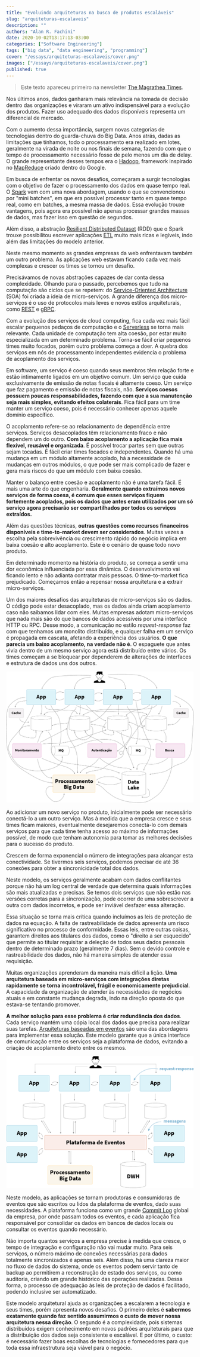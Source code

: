 ```yaml
---
title: "Evoluindo arquiteturas na busca de produtos escaláveis"
slug: "arquiteturas-escalaveis"
description: ""
authors: "Alan R. Fachini"
date: 2020-10-02T13:17:13-03:00
categories: ["Software Engineering"]
tags: ["big data", "data engineering", "programming"]
cover: "/essays/arquiteturas-escalaveis/cover.png"
images: ["/essays/arquiteturas-escalaveis/cover.png"]
published: true
---
```


> Este texto apareceu primeiro na newsletter [The Magrathea Times](http://bit.ly/themagtim).

Nos últimos anos, dados ganharam mais relevância na tomada de decisão dentro das organizações e viraram um ativo indispensável para a evolução dos produtos. Fazer uso adequado dos dados disponíveis representa um diferencial de mercado.

Com o aumento dessa importância, surgem novas categorias de tecnologias dentro do guarda-chuva do Big Data. Anos atrás, dadas as limitações que tínhamos, todo o processamento era realizado em lotes, geralmente na virada de noite ou nos finais de semana, fazendo com que o tempo de processamento necessário fosse de pelo menos um dia de delay. O grande representante desses tempos era o [Hadoop](https://hadoop.apache.org/), framework inspirado no [MapReduce](https://pt.wikipedia.org/wiki/MapReduce) criado dentro do Google.

Em busca de enfrentar os novos desafios, começaram a surgir tecnologias com o objetivo de fazer o processamento dos dados em quase tempo real. O [Spark](https://spark.apache.org/) vem com uma nova abordagem, usando o que se convencionou por "mini batches", em que era possível processar tanto em quase tempo real, como em batches, a mesma massa de dados. Essa evolução trouxe vantagens, pois agora era possível não apenas processar grandes massas de dados, mas fazer isso em questão de segundos.

Além disso, a abstração [Resilient Distributed Dataset](https://spark.apache.org/docs/latest/rdd-programming-guide.html#resilient-distributed-datasets-rdds[) (RDD) que o Spark trouxe possibilitou escrever aplicações [ETL](https://en.wikipedia.org/wiki/Extract,_transform,_load) muito mais ricas e legíveis, indo além das limitações do modelo anterior.

Neste mesmo momento as grandes empresas da web enfrentavam também um outro problema. As aplicações web estavam ficando cada vez mais complexas e crescer os times se tornou um desafio.

Precisávamos de novas abstrações capazes de dar conta dessa complexidade. Olhando para o passado, percebemos que tudo na computação são ciclos que se repetem: do [Service-Oriented Architecture](https://en.wikipedia.org/wiki/Service-oriented_architecture) (SOA) foi criada a ideia de micro-serviços. A grande diferença dos micro-serviços é o uso de protocolos mais leves e novos estilos arquiteturais, como [REST](https://en.wikipedia.org/wiki/Representational_state_transfer) e [gRPC](https://grpc.io/).

Com a evolução dos serviços de cloud computing, fica cada vez mais fácil escalar pequenos pedaços de computação e o [Serverless](https://aws.amazon.com/serverless/) se torna mais relevante. Cada unidade de computação tem alta coesão, por estar muito especializada em um determinado problema. Torna-se fácil criar pequenos times muito focados, porém outro problema começa a doer. A quebra dos serviços em nós de processamento independentes evidencia o problema de acoplamento dos serviços.

Em software, um serviço é coeso quando seus membros têm relação forte e estão intimamente ligados em um objetivo comum. Um serviço que cuida exclusivamente de emissão de notas fiscais é altamente coeso. Um serviço que faz pagamento e emissão de notas fiscais, não. **Serviços coesos possuem poucas responsabilidades, fazendo com que a sua manutenção seja mais simples, evitando efeitos colaterais**. Fica fácil para um time manter um serviço coeso, pois é necessário conhecer apenas aquele domínio específico.

O acoplamento refere-se ao relacionamento de dependência entre serviços. Serviços desacoplados têm relacionamento fraco e não dependem um do outro. **Com baixo acoplamento a aplicação fica mais flexível, reusável e organizada**. É possível trocar partes sem que outras sejam tocadas. É fácil criar times focados e independentes. Quando há uma mudança em um módulo altamente acoplado, há a necessidade de mudanças em outros módulos, o que pode ser mais complicado de fazer e gera mais riscos do que um módulo com baixa coesão.

Manter o balanço entre coesão e acoplamento não é uma tarefa fácil. É mais uma arte do que engenharia. **Geralmente quando extraímos novos serviços de forma coesa, é comum que esses serviços fiquem fortemente acoplados, pois os dados que antes eram utilizados por um só serviço agora precisarão ser compartilhados por todos os serviços extraídos.**

Além das questões técnicas, **outras questões como recursos financeiros disponíveis e time-to-market devem ser considerados**. Muitas vezes a escolha pela sobrevivência ou crescimento rápido do negócio implica em baixa coesão e alto acoplamento. Este é o cenário de quase todo novo produto.

Em determinado momento na história do produto, se começa a sentir uma dor econômica influenciada por essa dinâmica. O desenvolvimento vai ficando lento e não adianta contratar mais pessoas. O time-to-market fica prejudicado. Começamos então a repensar nossa arquitetura e a extrair micro-serviços.

Um dos maiores desafios das arquiteturas de micro-serviços são os dados. O código pode estar desacoplado, mas os dados ainda criam acoplamento caso não saibamos lidar com eles. Muitas empresas adotam micro-serviços que nada mais são do que bancos de dados acessíveis por uma interface HTTP ou RPC. Desse modo, a comunicação no estilo _request-response_ faz com que tenhamos um monolito distribuído, e qualquer falha em um serviço é propagada em cascata, afetando a experiência dos usuários. **O que parecia um baixo acoplamento, na verdade não é**. O espaguete que antes vivia dentro de um mesmo serviço agora está distribuído entre vários. Os times começam a se bloquear por dependerem de alterações de interfaces e estrutura de dados uns dos outros.

![alto acoplamento em micro-serviços](./alto-acoplamento-micro-servicos.png)

Ao adicionar um novo serviço no produto, inicialmente pode ser necessário conectá-lo a um outro serviço. Mas à medida que a empresa cresce e seus times ficam maiores, eventualmente desejaremos conectá-lo com demais serviços para que cada time tenha acesso ao máximo de informações possível, de modo que tenham autonomia para tomar as melhores decisões para o sucesso do produto.

Crescem de forma exponencial o número de integrações para alcançar esta conectividade. Se tivermos seis serviços, podemos precisar de até 36 conexões para obter a sincronicidade total dos dados.

Neste modelo, os serviços geralmente acabam com dados conflitantes porque não há um log central de verdade que determina quais informações são mais atualizadas e precisas. Se temos dois serviços que não estão nas versões corretas para a sincronização, pode ocorrer de uma sobrescrever a outra com dados incorretos, e pode ser inviável desfazer essa alteração.

Essa situação se torna mais crítica quando incluímos as leis de proteção de dados na equação. A falta de rastreabilidade de dados apresenta um risco significativo no processo de conformidade. Essas leis, entre outras coisas, garantem direitos aos titulares dos dados, como o "direito a ser esquecido" que permite ao titular requisitar a deleção de todos seus dados pessoais dentro de determinado prazo (geralmente 7 dias). Sem o devido controle e rastreabilidade dos dados, não há maneira simples de atender essa requisição.

Muitas organizações aprenderam da maneira mais difícil a lição. **Uma arquitetura baseada em micro-serviços com integrações diretas rapidamente se torna incontrolável, frágil e economicamente prejudicial**. A capacidade da organização de atender às necessidades de negócios atuais e em constante mudança degrada, indo na direção oposta do que estava-se tentando promover.

**A melhor solução para esse problema é criar redundância dos dados**. Cada serviço mantém uma cópia local dos dados que precisa para realizar suas tarefas. [Arquiteturas baseadas em eventos](https://martinfowler.com/articles/201701-event-driven.html) são uma das abordagens para implementar essa solução. Este modelo garante que a única interface de comunicação entre os serviços seja a plataforma de dados, evitando a criação de acoplamento direto entre os mesmos.

![arquitetura baseada em eventos](./arquitetura-baseada-em-eventos.png)

Neste modelo, as aplicações se tornam produtoras e consumidoras de eventos que são escritos ou lidos da plataforma de eventos, dado suas necessidades. A plataforma funciona como um grande [Commit Log](https://en.wikipedia.org/wiki/Commit_(data_management)) global da empresa, por onde passam todos os eventos, e cada aplicação fica responsável por consolidar os dados em bancos de dados locais ou consultar os eventos quando necessário.

Não importa quantos serviços a empresa precise à medida que cresce, o tempo de integração e configuração não vai mudar muito. Para seis serviços, o número máximo de conexões necessárias para dados totalmente sincronizados é apenas seis. Além disso, há uma clareza maior no fluxo de dados do sistema, onde os eventos podem servir tanto de backup ao permitirem a reconstrução de estado dos serviços, ou como auditoria, criando um grande histórico das operações realizadas. Dessa forma, o processo de adequação às leis de proteção de dados é facilitado, podendo inclusive ser automatizado.

Este modelo arquitetural ajuda as organizações a escalarem a tecnologia e seus times, porém apresenta novos desafios. O primeiro deles é **sabermos exatamente quando faz sentido assumirmos o custo de mover nossa arquitetura nessa direção**. O segundo é a complexidade, pois sistemas distribuídos exigem conhecimento em novos padrões arquiteturais para que a distribuição dos dados seja consistente e escalável. E por último, o custo: é necessário fazer boas escolhas de tecnologias e fornecedores para que toda essa infraestrutura seja viável para o negócio.
